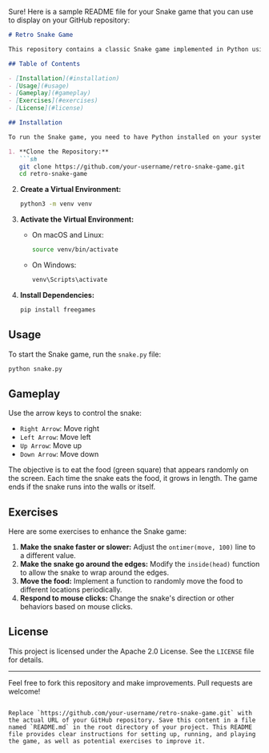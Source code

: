 Sure! Here is a sample README file for your Snake game that you can use to display on your GitHub repository:

```markdown
# Retro Snake Game

This repository contains a classic Snake game implemented in Python using the Turtle graphics library and the `freegames` module.

## Table of Contents

- [Installation](#installation)
- [Usage](#usage)
- [Gameplay](#gameplay)
- [Exercises](#exercises)
- [License](#license)

## Installation

To run the Snake game, you need to have Python installed on your system. You also need to install the `freegames` module. Follow these steps to set up your environment:

1. **Clone the Repository:**
   ```sh
   git clone https://github.com/your-username/retro-snake-game.git
   cd retro-snake-game
   ```

2. **Create a Virtual Environment:**
   ```sh
   python3 -m venv venv
   ```

3. **Activate the Virtual Environment:**
   - On macOS and Linux:
     ```sh
     source venv/bin/activate
     ```
   - On Windows:
     ```sh
     venv\Scripts\activate
     ```

4. **Install Dependencies:**
   ```sh
   pip install freegames
   ```

## Usage

To start the Snake game, run the `snake.py` file:

```sh
python snake.py
```

## Gameplay

Use the arrow keys to control the snake:
- `Right Arrow`: Move right
- `Left Arrow`: Move left
- `Up Arrow`: Move up
- `Down Arrow`: Move down

The objective is to eat the food (green square) that appears randomly on the screen. Each time the snake eats the food, it grows in length. The game ends if the snake runs into the walls or itself.

## Exercises

Here are some exercises to enhance the Snake game:

1. **Make the snake faster or slower:** Adjust the `ontimer(move, 100)` line to a different value.
2. **Make the snake go around the edges:** Modify the `inside(head)` function to allow the snake to wrap around the edges.
3. **Move the food:** Implement a function to randomly move the food to different locations periodically.
4. **Respond to mouse clicks:** Change the snake's direction or other behaviors based on mouse clicks.

## License

This project is licensed under the Apache 2.0 License. See the `LICENSE` file for details.

---

Feel free to fork this repository and make improvements. Pull requests are welcome!

```

Replace `https://github.com/your-username/retro-snake-game.git` with the actual URL of your GitHub repository. Save this content in a file named `README.md` in the root directory of your project. This README file provides clear instructions for setting up, running, and playing the game, as well as potential exercises to improve it.